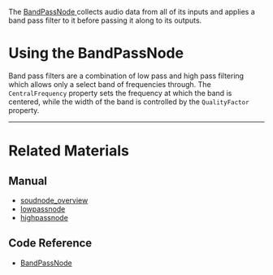 The [ BandPassNode ](https://github.com/PlasmaEngine/PlasmaDocs/blob/master/code_reference/class_reference/bandpassnode.markdown) collects audio data from all of its inputs and applies a band pass filter to it before passing it along to its outputs. 

 # Using the BandPassNode

Band pass filters are a combination of low pass and high pass filtering which allows only a select band of frequencies through. The `CentralFrequency` property sets the frequency at which the band is centered, while the width of the band is controlled by the `QualityFactor` property.

---
 # Related Materials
 ## Manual
- [soudnode_overview](https://github.com/PlasmaEngine/PlasmaDocs/blob/master/plasma_editor_documentation/plasmamanual/audio/soundnode/soudnode_overview.markdown)
- [lowpassnode](https://github.com/PlasmaEngine/PlasmaDocs/blob/master/plasma_editor_documentation/plasmamanual/audio/soundnode/lowpassnode.markdown)
- [highpassnode](https://github.com/PlasmaEngine/PlasmaDocs/blob/master/plasma_editor_documentation/plasmamanual/audio/soundnode/highpassnode.markdown)

 ## Code Reference
- [ BandPassNode ](https://github.com/PlasmaEngine/PlasmaDocs/blob/master/code_reference/class_reference/bandpassnode.markdown) 

 